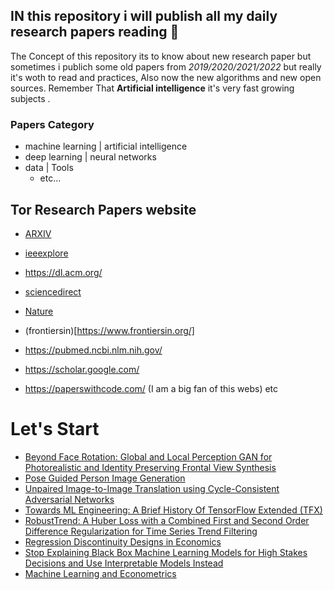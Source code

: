 
##  IN this repository i will publish all my daily research papers reading 📖 
The Concept of this repository its to know about new research paper but sometimes i publich some old papers from *2019/2020/2021/2022* but really it's woth to read and practices, Also now the new algorithms and new open sources.
Remember That **Artificial intelligence** it's very fast growing subjects .


### Papers Category 

- machine learning | artificial intelligence 
- deep learning | neural networks 
- data | Tools
     - etc...
## Tor Research Papers website

- [ARXIV](https://arxiv.org/)

- [ieeexplore](https://ieeexplore.ieee.org/Xplore/home.jsp)

- https://dl.acm.org/

- [sciencedirect](https://www.sciencedirect.com/) 

- [Nature](https://www.nature.com/srep/)

- (frontiersin)[https://www.frontiersin.org/]
  
- https://pubmed.ncbi.nlm.nih.gov/
  
- https://scholar.google.com/
  
- https://paperswithcode.com/ (I am a big fan of this webs)
etc 

# **Let's Start**
- [Beyond Face Rotation: Global and Local Perception GAN for Photorealistic and Identity Preserving Frontal View Synthesis](https://arxiv.org/abs/1704.04086)
- [Pose Guided Person Image Generation](https://arxiv.org/abs/1705.09368)
- [Unpaired Image-to-Image Translation using Cycle-Consistent Adversarial Networks](https://arxiv.org/abs/1703.10593)
- [Towards ML Engineering: A Brief History Of TensorFlow Extended (TFX)](https://arxiv.org/ftp/arxiv/papers/2010/2010.02013.pdf)
- [RobustTrend: A Huber Loss with a Combined First and Second Order Difference Regularization for Time Series Trend Filtering](https://arxiv.org/abs/1906.03751)
- [Regression Discontinuity Designs in Economics](https://www.princeton.edu/~davidlee/wp/RDDEconomics.pdf)
- [Stop Explaining Black Box Machine Learning Models for High Stakes Decisions and Use Interpretable Models Instead](https://arxiv.org/pdf/1811.10154.pdf)
- [Machine Learning and Econometrics](https://web.stanford.edu/class/ee380/Abstracts/140129-slides-Machine-Learning-and-Econometrics.pdf)
